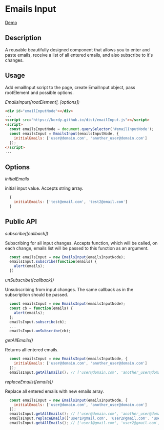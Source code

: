 # Emails Input

<a href="https://kordy.github.io/dist/">Demo</a>
<h2>Description</h2>
<p>A reusable beautifully designed component that allows you to enter and paste emails, receive a list of all entered emails, and also subscribe to it's changes.</p>

<h2>Usage</h2>
<p>Add emailInput script to the page, create EmailInput object, pass rootElement and possible options.</p>

*EmailsInput([rootElement], [options])*

```html
<div id="emailInputNode"></div>
...
<script src="https://kordy.github.io/dist/emailInput.js"></script>
<script>
  const emailsInputNode = document.querySelector('#emailInputNode');
  const emailsInput = EmailsInput(emailsInputNode, {
    initialEmails: ['user@domain.com', 'another_user@domain.com']
  });
</script>
...
```
<h2>Options</h2>

*initialEmails*
<p>initial input value. Accepts string array.</p>

```js
  {
    initialEmails: ['test@email.com', 'test2@email.com']
  }
```

<h2>Public API</h2>

*subscribe([callback])*
<p>Subscribing for all input changes. Accepts function, which will be called, on each change, emails list will be passed to this function as an argument.</p>

```js
  const emailsInput = new EmailsInput(emailsInputNode);
  emailsInput.subscribe(function(emails) {
    alert(emails);
  })  
```
*unSubscribe([callback])*
<p>Unsubscribing from input changes. The same callback as in the subscription should be passed.</p>

```js
  const emailsInput = new EmailsInput(emailsInputNode);
  const cb = function(emails) {
    alert(emails);
  };
  emailsInput.subscribe(cb);
  ...
  emailsInput.unSubscribe(cb);
```

*getAllEmails()*
<p>Returns all entered emails.</p>

```js
  const emailsInput = new EmailsInput(emailsInputNode, {
    initialEmails: ['user@domain.com', 'another_user@domain.com']
  });
  emailsInput.getAllEmails(); // ['user@domain.com', 'another_user@domain.com']
```
*replaceEmails([emails])*
<p>Replace all entered emails with new emails array.</p>

```js
  const emailsInput = new EmailsInput(emailsInputNode, {
    initialEmails: ['user@domain.com', 'another_user@domain.com']
  });
  emailsInput.getAllEmails(); // ['user@domain.com', 'another_user@domain.com']
  emailsInput.replaceEmails(['user1@gmail.com', 'user2@gmail.com', 'user3@gmail.com']);
  emailsInput.getAllEmails(); // ['user1@gmail.com', 'user2@gmail.com', 'user3@gmail.com'] 
```
